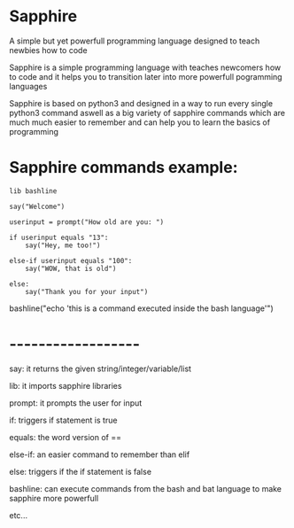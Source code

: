 # Sapphire
A simple but yet powerfull programming language designed to teach newbies how to code

Sapphire is a simple programming language with teaches newcomers how to code and it helps you to transition later into more powerfull pogramming languages

Sapphire is based on python3 and designed in a way to run every single python3 command aswell as a big variety of sapphire commands which are much much easier to remember and can help you to learn the basics of programming

# Sapphire commands example:

	lib bashline
	
	say("Welcome")
	
	userinput = prompt("How old are you: ")

	if userinput equals "13":
		say("Hey, me too!")
	
	else-if userinput equals "100":
		say("WOW, that is old")
	
	else:
		say("Thank you for your input")
	

bashline("echo 'this is a command executed inside the bash language'")

# ------------------

say: it returns the given string/integer/variable/list

lib: it imports sapphire libraries

prompt: it prompts the user for input

if: triggers if statement is true

equals: the word version of ==

else-if: an easier command to remember than elif

else: triggers if the if statement is false

bashline: can execute commands from the bash and bat language to make sapphire more powerfull

etc...
